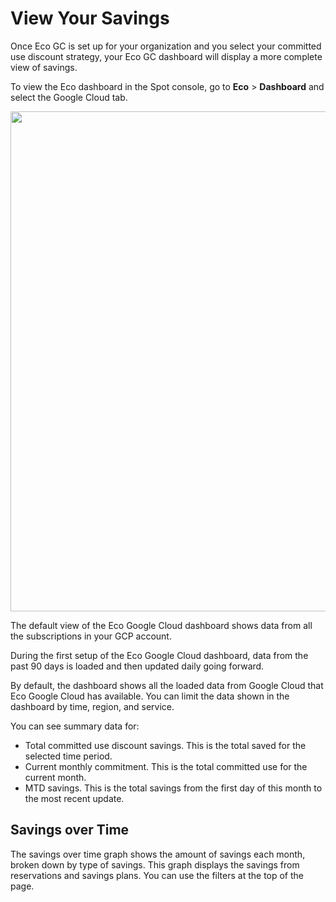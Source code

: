 # View Your Savings

Once Eco GC is set up for your organization and you select your committed use discount strategy, your Eco GC dashboard will display a more complete view of savings.

To view the Eco dashboard in the Spot console, go to **Eco** > **Dashboard** and select the Google Cloud tab.

<img width="800" src="https://github.com/user-attachments/assets/7d48f24c-c18c-45d5-ae94-20778b50d0b1" />


The default view of the Eco Google Cloud dashboard shows data from all the subscriptions in your GCP account.

During the first setup of the Eco Google Cloud dashboard, data from the past 90 days is loaded and then updated daily going forward.

By default, the dashboard shows all the loaded data from Google Cloud that Eco Google Cloud has available. You can limit the data shown in the dashboard by time, region, and service.

You can see summary data for:

- Total committed use discount savings. This is the total saved for the selected time period.
- Current monthly commitment. This is the total committed use for the current month.
- MTD savings. This is the total savings from the first day of this month to the most recent update.

## Savings over Time

The savings over time graph shows the amount of savings each month, broken down by type of savings. This graph displays the savings from reservations and savings plans. You can use the filters at the top of the page.

